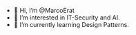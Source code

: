 - 👋 Hi, I’m @MarcoErat
- 👀 I’m interested in IT-Security and AI.
- 🌱 I’m currently learning Design Patterns. 

<!---
MarcoErat/MarcoErat is a ✨ special ✨ repository because its `README.md` (this file) appears on your GitHub profile.
You can click the Preview link to take a look at your changes.
--->
